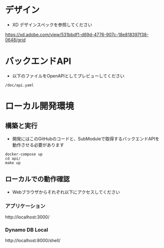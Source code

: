 # デザイン

- XD デザインスペックを参照してください

https://xd.adobe.com/view/531bbdf1-d69d-4776-907c-18e818397f38-0648/grid

# バックエンドAPI

- 以下のファイルをOpenAPIとしてプレビューしてください

```
/doc/api.yaml
```

# ローカル開発環境
## 構築と実行

- 開発にはこのGitHubのコードと、SubModuleで取得するバックエンドAPIを動作させる必要があります

```
docker-compose up
cd api/
make up
```

## ローカルでの動作確認

- Webブラウザからそれぞれ以下にアクセスしてください

### アプリケーション
http://localhost:3000/

### Dynamo DB Local
http://localhost:8000/shell/
